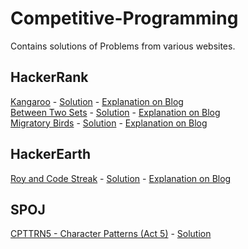 # Competitive-Programming
Contains solutions of Problems from various websites.

## HackerRank

[Kangaroo](https://www.hackerrank.com/challenges/kangaroo/problem) - [Solution](https://github.com/programmercave0/Competitive-Programming/blob/master/Hackerrank/Kangaroo-HackerRank.cpp) - [Explanation on Blog](https://programmercave0.github.io/blog/2019/11/28/Kangaroo-HackerRank-Challenge-C++-Implementation)<br/>
[Between Two Sets](https://www.hackerrank.com/challenges/between-two-sets/problem) - [Solution](https://github.com/programmercave0/Competitive-Programming/blob/master/Hackerrank/btween-two-sets-hackerrank.cpp) - [Explanation on Blog](https://programmercave0.github.io/blog/2019/11/29/Between-Two-Sets-HackerRank-Challenge-C++-Implementation)<br/>
[Migratory Birds](https://www.hackerrank.com/challenges/migratory-birds/problem) - [Solution](https://github.com/programmercave0/Competitive-Programming/blob/master/Hackerrank/migratory_birds.cpp) - [Explanation on Blog](https://programmercave0.github.io/blog/2019/12/01/Migratory-Birds-HackerRank-Challenge-C++-Implementation) <br/>

## HackerEarth

[Roy and Code Streak](https://www.hackerearth.com/problem/algorithm/roy-and-code-streak/) - [Solution](https://github.com/programmercave0/Competitive-Programming/blob/master/Hackerearth/RoyandCodeStreak.cpp) - [Explanation on Blog](https://programmercave0.github.io/blog/2019/10/24/Roy-and-Code-Streak-HackerEarth-Challenge)<br/>

## SPOJ

[CPTTRN5 - Character Patterns (Act 5)](https://www.spoj.com/problems/CPTTRN5/) - [Solution](https://github.com/programmercave0/Competitive-Programming/blob/master/SPOJ/ptrn5.cpp)<br/>


